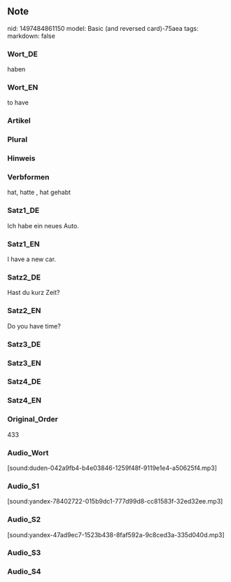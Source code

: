 ## Note
nid: 1497484861150
model: Basic (and reversed card)-75aea
tags: 
markdown: false

### Wort_DE
haben

### Wort_EN
to have

### Artikel


### Plural


### Hinweis


### Verbformen
hat, hatte , hat gehabt

### Satz1_DE
Ich habe ein neues Auto.

### Satz1_EN
I have a new car.

### Satz2_DE
Hast du kurz Zeit?

### Satz2_EN
Do you have time?

### Satz3_DE


### Satz3_EN


### Satz4_DE


### Satz4_EN


### Original_Order
433

### Audio_Wort
[sound:duden-042a9fb4-b4e03846-1259f48f-9119e1e4-a50625f4.mp3]

### Audio_S1
[sound:yandex-78402722-015b9dc1-777d99d8-cc81583f-32ed32ee.mp3]

### Audio_S2
[sound:yandex-47ad9ec7-1523b438-8faf592a-9c8ced3a-335d040d.mp3]

### Audio_S3


### Audio_S4

